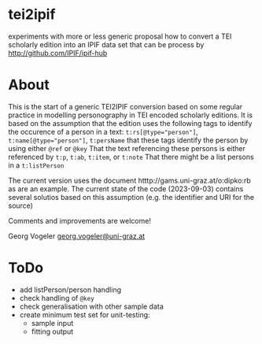 # tei2ipif
experiments with more or less generic proposal how to convert a TEI scholarly edition into an IPIF data set that can be process by http://github.com/IPIF/ipif-hub

# About
This is the start of a generic TEI2IPIF conversion based on some regular practice in modelling personography in TEI encoded scholarly editions.
It is based on the assumption that the edition uses the following tags to identify the occurence of a person in a text:
   `t:rs[@type="person"]`, `t:name[@type="person"]`, `t:persName`
that these tags identify the person by using either
    `@ref` or `@key`
That the text referencing these persons is either referenced by
    `t:p`, `t:ab`, `t:item`, or `t:note`
That there might be a list persons in a 
    `t:listPerson`
    
The current version uses the document htttp://gams.uni-graz.at/o:dipko:rb as are an example. The current state of the code (2023-09-03) contains several solutios based on this assumption (e.g. the identifier and URI for the source)
    
Comments and improvements are welcome!
    
Georg Vogeler <georg.vogeler@uni-graz.at>

# ToDo
- add listPerson/person handling
- check handling of `@key`
- check generalisation with other sample data
- create minimum test set for unit-testing:
	- sample input
	- fitting output
